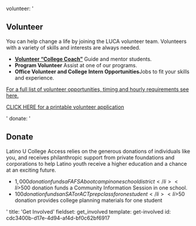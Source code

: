 volunteer: '<h2>Volunteer</h2><p>You can help change a life by joining the LUCA volunteer team. Volunteers with a variety of skills and interests are always needed.</p><ul><li><a href="http://www.latinoucollege.org/wp-content/uploads/2015/06/Call-for-Volunteer-College-Coach.pdf" target="_blank"><strong>Volunteer “College Coach”</strong></a>&nbsp;Guide and mentor students.</li><li><strong>Program Volunteer</strong>&nbsp;Assist at one of our programs.</li><li><strong>Office Volunteer and College Intern Opportunities</strong>Jobs to fit your skills and experience.</li></ul><p><a href="http://www.latinoucollege.org/wp-content/uploads/2019/07/REV-Volunteer-Opportunities.pdf" target="_blank">For a full list of volunteer opportunities, timing and hourly requirements see here.</a></p><p><a href="http://www.latinoucollege.org/wp-content/uploads/2015/03/ADULT-VOL-APP-Updated-3.14.pdf" target="_blank">CLICK HERE for a printable volunteer application</a></p>'
donate: '<h2>Donate</h2><p>Latino U College Access relies on the generous donations of individuals like you, and receives philanthropic support from private foundations and corporations to help Latino youth receive a higher education and a chance at an exciting future.</p><ul><li>$1,000 donation funds a FAFSA boot camp in one school district</li><li>$500 donation funds a Community Information Session in one school.</li><li>$100 donation funds an SAT or ACT prep class for one student</li><li>$50 donation provides college planning materials for one student</li></ul>'
title: 'Get Involved'
fieldset: get_involved
template: get-involved
id: cdc3400b-d17e-4d94-af4d-bf0c62bf6917
